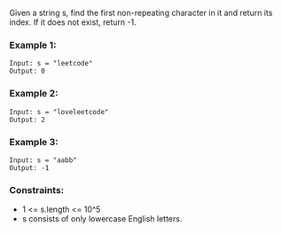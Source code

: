 Given a string s, find the first non-repeating character in it and return its index. If it does not exist, return -1.

### Example 1:
```
Input: s = "leetcode"
Output: 0
```

### Example 2:
```
Input: s = "loveleetcode"
Output: 2
```
### Example 3:
```
Input: s = "aabb"
Output: -1
```

### Constraints:

* 1 <= s.length <= 10^5
* s consists of only lowercase English letters.